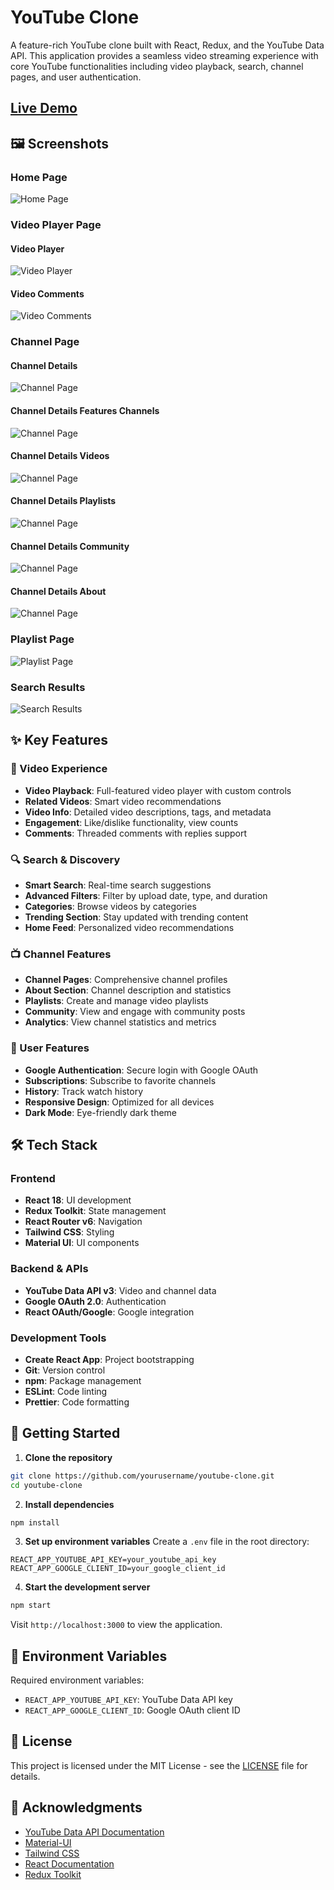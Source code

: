# YouTube Clone

A feature-rich YouTube clone built with React, Redux, and the YouTube Data API. This application provides a seamless video streaming experience with core YouTube functionalities including video playback, search, channel pages, and user authentication.

## [Live Demo](https://react--clone-31467.web.app/)

## 🖼️ Screenshots

### Home Page
![Home Page](./screenshots/Home_Page_1.png)

### Video Player Page
#### Video Player
![Video Player](./screenshots/Video_Page_1.png)

#### Video Comments
![Video Comments](./screenshots/Video_Page_2.png)

### Channel Page
#### Channel Details 
![Channel Page](./screenshots/Channel_Details_Page_1.png)

#### Channel Details Features Channels
![Channel Page](./screenshots/Channel_Details_Page_2.png)

#### Channel Details Videos
![Channel Page](./screenshots/Channel_Details_Page_3.png)

#### Channel Details Playlists
![Channel Page](./screenshots/Channel_Details_Page_4.png)

#### Channel Details Community
![Channel Page](./screenshots/Channel_Details_Page_5.png)

#### Channel Details About
![Channel Page](./screenshots/Channel_Details_Page_6.png)

### Playlist Page
![Playlist Page](./screenshots/Playlist_Details_Page.png)

### Search Results
![Search Results](./screenshots/Search_Page.png)

## ✨ Key Features

### 🎥 Video Experience
- **Video Playback**: Full-featured video player with custom controls
- **Related Videos**: Smart video recommendations
- **Video Info**: Detailed video descriptions, tags, and metadata
- **Engagement**: Like/dislike functionality, view counts
- **Comments**: Threaded comments with replies support

### 🔍 Search & Discovery
- **Smart Search**: Real-time search suggestions
- **Advanced Filters**: Filter by upload date, type, and duration
- **Categories**: Browse videos by categories
- **Trending Section**: Stay updated with trending content
- **Home Feed**: Personalized video recommendations

### 📺 Channel Features
- **Channel Pages**: Comprehensive channel profiles
- **About Section**: Channel description and statistics
- **Playlists**: Create and manage video playlists
- **Community**: View and engage with community posts
- **Analytics**: View channel statistics and metrics

### 👤 User Features
- **Google Authentication**: Secure login with Google OAuth
- **Subscriptions**: Subscribe to favorite channels
- **History**: Track watch history
- **Responsive Design**: Optimized for all devices
- **Dark Mode**: Eye-friendly dark theme

## 🛠️ Tech Stack

### Frontend
- **React 18**: UI development
- **Redux Toolkit**: State management
- **React Router v6**: Navigation
- **Tailwind CSS**: Styling
- **Material UI**: UI components

### Backend & APIs
- **YouTube Data API v3**: Video and channel data
- **Google OAuth 2.0**: Authentication
- **React OAuth/Google**: Google integration

### Development Tools
- **Create React App**: Project bootstrapping
- **Git**: Version control
- **npm**: Package management
- **ESLint**: Code linting
- **Prettier**: Code formatting

## 🚀 Getting Started

1. **Clone the repository**

```bash
git clone https://github.com/yourusername/youtube-clone.git
cd youtube-clone
```

2. **Install dependencies**

```bash
npm install
```

3. **Set up environment variables**
Create a `.env` file in the root directory:
```env
REACT_APP_YOUTUBE_API_KEY=your_youtube_api_key
REACT_APP_GOOGLE_CLIENT_ID=your_google_client_id
```

4. **Start the development server**
```bash
npm start
```

Visit `http://localhost:3000` to view the application.

## 📝 Environment Variables

Required environment variables:
- `REACT_APP_YOUTUBE_API_KEY`: YouTube Data API key
- `REACT_APP_GOOGLE_CLIENT_ID`: Google OAuth client ID

## 📄 License

This project is licensed under the MIT License - see the [LICENSE](LICENSE) file for details.

## 👏 Acknowledgments

- [YouTube Data API Documentation](https://developers.google.com/youtube/v3)
- [Material-UI](https://mui.com/)
- [Tailwind CSS](https://tailwindcss.com/)
- [React Documentation](https://reactjs.org/)
- [Redux Toolkit](https://redux-toolkit.js.org/)
